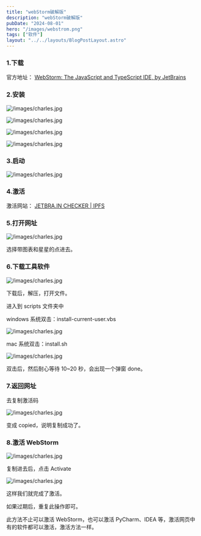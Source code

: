 ```yaml
---
title: "webStorm破解版"
description: "webStorm破解版"
pubDate: "2024-08-01"
hero: "/images/webstrom.png"
tags: ["软件"]
layout: "../../layouts/BlogPostLayout.astro"
---
```


### 1.下载

官方地址： [WebStorm: The JavaScript and TypeScript IDE, by JetBrains](https://www.jetbrains.com/webstorm/)

### 2.安装

![/images/charles.jpg](/images/780be7552d384f18d912eb0c0e9e09.png)

![/images/charles.jpg](/images/2629ee443ceb781c5e38b8b516a7c2d2.png)

![/images/charles.jpg](/images/93f87ca7d0dfa9cf98b5bc1e0c12ba62.png)

![/images/charles.jpg](/images/d8befd0ff339a2a9750d23dd0ff8eff6.png)

### 3.启动

![/images/charles.jpg](/images/e81d980983c6641e58d79d0727d51667.png)

### 4.激活

激活网站：  [JETBRA.IN CHECKER | IPFS](https://3.jetbra.in/)

### 5.打开网址

![/images/charles.jpg](/images/98ff092075550d0fffe3b0d17e28a241.png)

选择带图表和星星的点进去。

### 6.下载工具软件

![/images/charles.jpg](/images/2afb2171177302b7cb83883bee2a9592.png)

下载后，解压，打开文件。

进入到 scripts 文件夹中

windows 系统双击：install-current-user.vbs

![/images/charles.jpg](/images/6747b67dadf37e8e001b5d8ecdd1e8fb.png)

mac 系统双击：install.sh

![/images/charles.jpg](/images/58952e6f47c520c2b7e1ac40f96e9d52.png)

双击后，然后耐心等待 10~20 秒，会出现一个弹窗 done。

### 7.返回网址

去复制激活码

![/images/charles.jpg](/images/a91333c4cf8d82ae436e1d208375cd96.png)

变成 copied，说明复制成功了。

### 8.激活 WebStorm

![/images/charles.jpg](/images/287efc75dfd8301881075de4cc445027.png)

复制进去后，点击 Activate

![/images/charles.jpg](/images/f98dd6a664c6e86d1dd8636cb44d57e9.png)

这样我们就完成了激活。

如果过期后，重复此操作即可。

此方法不止可以激活 WebStorm，也可以激活 PyCharm、IDEA 等，激活网页中有的软件都可以激活，激活方法一样。
